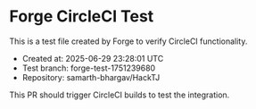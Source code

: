 # Forge CircleCI Test
                
This is a test file created by Forge to verify CircleCI functionality.

- Created at: 2025-06-29 23:28:01 UTC
- Test branch: forge-test-1751239680
- Repository: samarth-bhargav/HackTJ

This PR should trigger CircleCI builds to test the integration.
